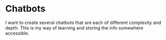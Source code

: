 # Chatbots
I want to create several chatbots that are each of different complexity and depth. This is my way of learning and storing the info somewhere accessible.
